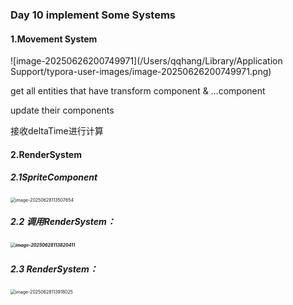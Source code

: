 ### Day 10 implement Some Systems



#### 1.Movement System



![image-20250626200749971](/Users/qqhang/Library/Application Support/typora-user-images/image-20250626200749971.png)



get all entities that have transform component & …component

update their components



接收deltaTime进行计算





#### 2.RenderSystem

##### 2.1SpriteComponent

<img src="/Users/qqhang/Library/Application Support/typora-user-images/image-20250628113507654.png" alt="image-20250628113507654" style="zoom:50%;" />



##### 2.2 调用RenderSystem：

##### <img src="/Users/qqhang/Library/Application Support/typora-user-images/image-20250628113820411.png" alt="image-20250628113820411" style="zoom:50%;" />



##### 2.3 RenderSystem：

<img src="/Users/qqhang/Library/Application Support/typora-user-images/image-20250628113918025.png" alt="image-20250628113918025" style="zoom:50%;" />
